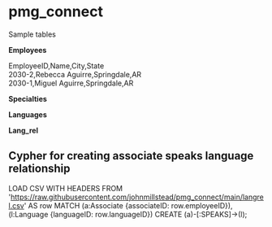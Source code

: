 # pmg_connect

Sample tables

**Employees**

EmployeeID,Name,City,State<br/>
2030-2,Rebecca Aguirre,Springdale,AR<br/>
2030-1,Miguel Aguirre,Springdale,AR<br/>

**Specialties**


**Languages**


**Lang_rel**

## Cypher for creating associate speaks language relationship
LOAD CSV WITH HEADERS FROM 'https://raw.githubusercontent.com/johnmillstead/pmg_connect/main/langrel.csv' AS row
MATCH (a:Associate {associateID: row.employeeID}), (l:Language {languageID: row.languageID})
CREATE (a)-[:SPEAKS]->(l);
